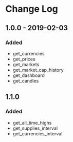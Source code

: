 # Change Log

## 1.0.0 - 2019-02-03

### Added
* get_currencies
* get_prices
* get_markets
* get_market_cap_history
* get_dashboard
* get_candles

## 1.1.0 

### Added
* get_all_time_highs
* get_supplies_interval
* get_currencies_interval
